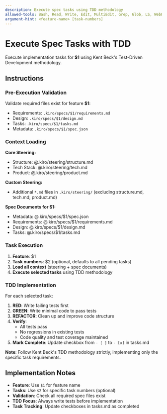 ```yaml
---
description: Execute spec tasks using TDD methodology
allowed-tools: Bash, Read, Write, Edit, MultiEdit, Grep, Glob, LS, WebFetch, WebSearch
argument-hint: <feature-name> [task-numbers]
---
```


# Execute Spec Tasks with TDD

Execute implementation tasks for **$1** using Kent Beck's Test-Driven Development methodology.

## Instructions

### Pre-Execution Validation

Validate required files exist for feature **$1**:

- Requirements: `.kiro/specs/$1/requirements.md`
- Design: `.kiro/specs/$1/design.md`
- Tasks: `.kiro/specs/$1/tasks.md`
- Metadata: `.kiro/specs/$1/spec.json`

### Context Loading

**Core Steering:**

- Structure: @.kiro/steering/structure.md
- Tech Stack: @.kiro/steering/tech.md
- Product: @.kiro/steering/product.md

**Custom Steering:**

- Additional `*.md` files in `.kiro/steering/` (excluding structure.md, tech.md, product.md)

**Spec Documents for $1:**

- Metadata: @.kiro/specs/$1/spec.json
- Requirements: @.kiro/specs/$1/requirements.md
- Design: @.kiro/specs/$1/design.md
- Tasks: @.kiro/specs/$1/tasks.md

### Task Execution

1. **Feature**: $1
2. **Task numbers**: $2 (optional, defaults to all pending tasks)
3. **Load all context** (steering + spec documents)
4. **Execute selected tasks** using TDD methodology

### TDD Implementation

For each selected task:

1. **RED**: Write failing tests first
2. **GREEN**: Write minimal code to pass tests
3. **REFACTOR**: Clean up and improve code structure
4. **Verify**:
    - All tests pass
    - No regressions in existing tests
    - Code quality and test coverage maintained
5. **Mark Complete**: Update checkbox from `- [ ]` to `- [x]` in tasks.md

**Note**: Follow Kent Beck's TDD methodology strictly, implementing only the specific task requirements.

## Implementation Notes

- **Feature**: Use `$1` for feature name
- **Tasks**: Use `$2` for specific task numbers (optional)
- **Validation**: Check all required spec files exist
- **TDD Focus**: Always write tests before implementation
- **Task Tracking**: Update checkboxes in tasks.md as completed
